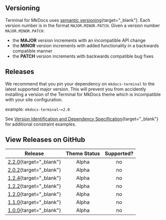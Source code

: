 ## Versioning

Terminal for MkDocs uses [semantic versioning]{target="_blank"}.  Each version number is in the format `MAJOR.MINOR.PATCH`.  Given a version number `MAJOR.MINOR.PATCH`:

- the **MAJOR** version increments with an incompatible API change
- the **MINOR** version increments with added functionality in a backwards compatible manner
- the **PATCH** version increments with backwards compatible bug fixes

[semantic versioning]: https://semver.org/#semantic-versioning-200


## Releases

We recommend that you pin your dependency on `mkdocs-terminal` to the latest supported major version.  This will prevent you from accidently installing a version of the Terminal for MkDocs theme which is incompatible with your site configuration.

example: `mkdocs-terminal~=2.0`

See [Version Identification and Dependency Specification]{target="_blank"} for additional constraint examples.

[Version Identification and Dependency Specification]: https://peps.python.org/pep-0440/#examples


## View Releases on GitHub

|         Release          | Theme Status | Supported? |
| :----------------------: | :----------: | :--------: |
| [2.2.0]{target="_blank"} |    Alpha     |     no     |
| [2.0.2]{target="_blank"} |    Alpha     |     no     |
| [1.2.4]{target="_blank"} |    Alpha     |     no     |
| [1.2.2]{target="_blank"} |    Alpha     |     no     |
| [1.2.0]{target="_blank"} |    Alpha     |     no     |
| [1.1.0]{target="_blank"} |    Alpha     |     no     |
| [1.0.0]{target="_blank"} |    Alpha     |     no     |

<br>

  [1.0.0]: https://github.com/ntno/mkdocs-terminal/releases/tag/1.0.0
  [1.1.0]: https://github.com/ntno/mkdocs-terminal/releases/tag/1.1.0
  [1.2.0]: https://github.com/ntno/mkdocs-terminal/releases/tag/1.2.0
  [1.2.2]: https://github.com/ntno/mkdocs-terminal/releases/tag/1.2.2
  [1.2.4]: https://github.com/ntno/mkdocs-terminal/releases/tag/1.2.4
  [2.0.2]: https://github.com/ntno/mkdocs-terminal/releases/tag/2.0.2
  [2.2.0]: https://github.com/ntno/mkdocs-terminal/releases/tag/2.2.0

